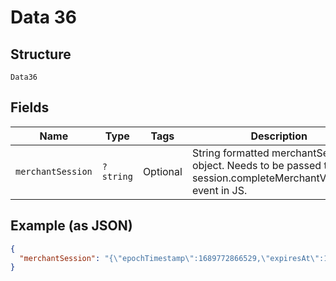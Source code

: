 
# Data 36

## Structure

`Data36`

## Fields

| Name | Type | Tags | Description | Getter | Setter |
|  --- | --- | --- | --- | --- | --- |
| `merchantSession` | `?string` | Optional | String formatted merchantSession object.  Needs to be passed to the session.completeMerchantValidation event in JS. | getMerchantSession(): ?string | setMerchantSession(?string merchantSession): void |

## Example (as JSON)

```json
{
  "merchantSession": "{\"epochTimestamp\":1689772866529,\"expiresAt\":1689776466529,\"merchantSessionIdentifier\":\"SSH3D9224\",\"nonce\":\"d70dbe8a\",\"merchantIdentifier\":\"46A940\",\"domainName\":\"paygistixcert.paymentlogistics.net\",\"displayName\":\"F\",\"signature\":\"30800609f6e2\",\"operationalAnalyticsIdentifier\":\"F:46A4E40\",\"retries\":0,\"pspId\":\"ADD36D\"}"
}
```

